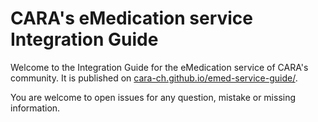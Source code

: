 # CARA's eMedication service Integration Guide

Welcome to the Integration Guide for the eMedication service of CARA's community.
It is published on [cara-ch.github.io/emed-service-guide/](https://cara-ch.github.io/emed-service-guide/).

You are welcome to open issues for any question, mistake or missing information.
